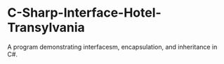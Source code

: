 # C-Sharp-Interface-Hotel-Transylvania
 A program demonstrating interfacesm, encapsulation, and inheritance in C#.
